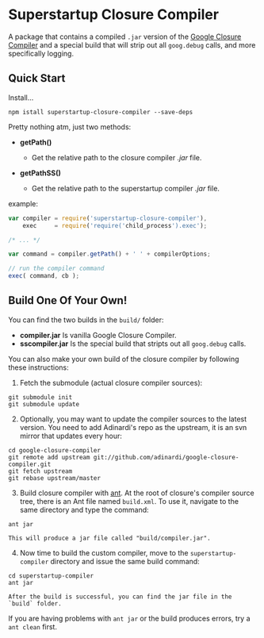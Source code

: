 # Superstartup Closure Compiler

A package that contains a compiled `.jar` version of the [Google Closure Compiler](https://developers.google.com/closure/compiler/) and a special build that will strip out all `goog.debug` calls, and more specifically logging.

## Quick Start

Install...
```shell
npm istall superstartup-closure-compiler --save-deps
```

Pretty nothing atm, just two methods:

* **getPath()**
  - Get the relative path to the closure compiler *.jar* file.

* **getPathSS()**
  - Get the relative path to the superstartup compiler *.jar* file.

example:
```js
var compiler = require('superstartup-closure-compiler'),
    exec     = require('require('child_process').exec');

/* ... */

var command = compiler.getPath() + ' ' + compilerOptions;

// run the compiler command
exec( command, cb );

```

## Build One Of Your Own!

You can find the two builds in the `build/` folder:

* **compiler.jar** Is vanilla Google Closure Compiler.
* **sscompiler.jar** Is the special build that stripts out all `goog.debug` calls.

You can also make your own build of the closure compiler by following these instructions:

1. Fetch the submodule (actual closure compiler sources):
```shell
git submodule init
git submodule update
```

2. Optionally, you may want to update the compiler sources to the latest version. You need to add Adinardi's repo as the upstream, it is an svn mirror that updates every hour:
```shell
cd google-closure-compiler
git remote add upstream git://github.com/adinardi/google-closure-compiler.git
git fetch upstream
git rebase upstream/master
```

3. Build closure compiler with [ant](http://ant.apache.org/). At the root of closure's compiler source tree, there is an Ant file named `build.xml`. To use it, navigate to the same directory and type the command:
```shell
ant jar
```

    This will produce a jar file called "build/compiler.jar".

4. Now time to build the custom compiler, move to the `superstartup-compiler` directory and issue the same build command:
```shell
cd superstartup-compiler
ant jar
```

    After the build is successful, you can find the jar file in the `build` folder.

If you are having problems with `ant jar` or the build produces errors, try a `ant clean` first.

